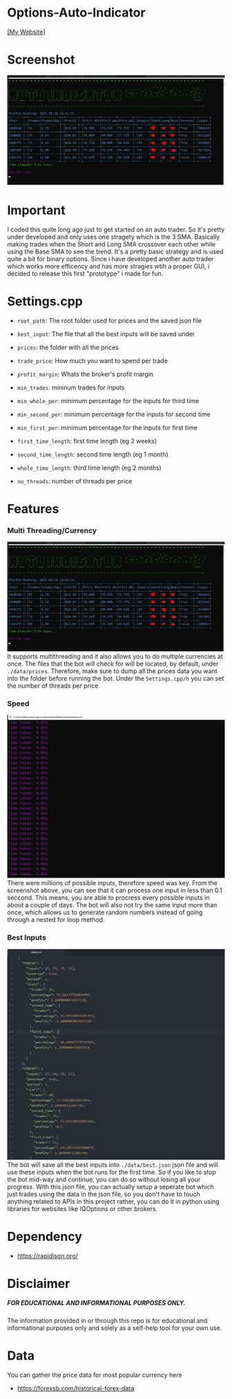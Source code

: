 # Options-Auto-Indicator
[[My Website]](https://mitsuzi.xyz/)

# Screenshot
![ScreenShot](https://github.com/ContionMig/Options-Auto-Indicator/blob/main/docs/demo.png)

# Important
I coded this quite long ago just to get started on an auto trader. So it's pretty under developed and only uses one stragety which is the 3 SMA. Basically making trades when the Short and Long SMA crossover each other while using the Base SMA to see the trend. It's a pretty basic strategy and is used quite a bit for binary options. Since i have developed another auto trader which works more efficency and has more stragies wtih a proper GUI, i decided to release this first "prototype" i made for fun. 

# Settings.cpp
- `root_path`: The root folder used for prices and the saved json file
- `best_input`: The file that all the best inputs will be saved under
- `prices`: the folder with all the prices

- `trade_price`: How much you want to spend per trade
- `profit_margin`: Whats the broker's profit margin

- `min_trades`: mininum trades for inputs
- `min_whole_per`: minimum percentage for the inputs for third time
- `min_second_per`: minimum percentage for the inputs for second time
- `min_first_per`: minimum percentage for the inputs for first time

- `first_time_length`: first time length (eg 2 weeks)
- `second_time_length`: second time length (eg 1 month)
- `whole_time_length`: third time length (eg 2 months)

- `no_threads`: number of threads per price

# Features

### Multi Threading/Currency
![ScreenShot](https://github.com/ContionMig/Options-Auto-Indicator/blob/main/docs/demo.png)
It supports multithreading and it also allows you to do multiple currencies at once. The files that the bot will check for will be located, by default, under ```./data/prices```. Therefore, make sure to dump all the prices data you want into the folder before running the bot. Under the ```Settings.cpp/h``` you can set the number of threads per price. 

### Speed
![ScreenShot3](https://github.com/ContionMig/Options-Auto-Indicator/blob/main/docs/time.jpg)
There were millions of possible inputs, therefore speed was key. From the screenshot above, you can see that it can process one input in less than 0.1 seccond. This means, you are able to procress every possible inputs in about a couple of days. The bot will also not try the same input more than once, which allows us to generate random numbers instead of going through a nested for loop method. 

### Best Inputs
![ScreenShot2](https://github.com/ContionMig/Options-Auto-Indicator/blob/main/docs/output.jpg)
The bot will save all the best inputs into ```./data/best.json``` json file and will use these inputs when the bot runs for the first time. So if you like to stop the bot mid-way and continue, you can do so without losing all your progress. With this json file, you can actually setup a seperate bot which just trades using the data in the json file, so you don't have to touch anything related to APIs in this project rather, you can do it in python using libraries for websites like IQOptions or other brokers.

# Dependency
- https://rapidjson.org/

# Disclaimer
##### FOR EDUCATIONAL AND INFORMATIONAL PURPOSES ONLY.
The information provided in or through this repo is for educational and informational purposes only and solely as a self-help tool for your own use.

# Data
You can gather the price data for most popular currency here
- https://forexsb.com/historical-forex-data
